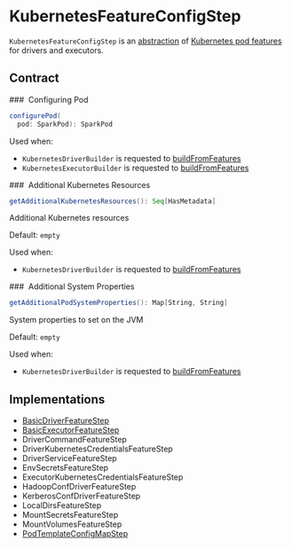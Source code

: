 # KubernetesFeatureConfigStep

`KubernetesFeatureConfigStep` is an [abstraction](#contract) of [Kubernetes pod features](#implementations) for drivers and executors.

## Contract

### <span id="configurePod"> Configuring Pod

```scala
configurePod(
  pod: SparkPod): SparkPod
```

Used when:

* `KubernetesDriverBuilder` is requested to [buildFromFeatures](KubernetesDriverBuilder.md#buildFromFeatures)
* `KubernetesExecutorBuilder` is requested to [buildFromFeatures](KubernetesExecutorBuilder.md#buildFromFeatures)

### <span id="getAdditionalKubernetesResources"> Additional Kubernetes Resources

```scala
getAdditionalKubernetesResources(): Seq[HasMetadata]
```

Additional Kubernetes resources

Default: `empty`

Used when:

* `KubernetesDriverBuilder` is requested to [buildFromFeatures](KubernetesDriverBuilder.md#buildFromFeatures)

### <span id="getAdditionalPodSystemProperties"> Additional System Properties

```scala
getAdditionalPodSystemProperties(): Map[String, String]
```

System properties to set on the JVM

Default: `empty`

Used when:

* `KubernetesDriverBuilder` is requested to [buildFromFeatures](KubernetesDriverBuilder.md#buildFromFeatures)

## Implementations

* [BasicDriverFeatureStep](BasicDriverFeatureStep.md)
* [BasicExecutorFeatureStep](BasicExecutorFeatureStep.md)
* DriverCommandFeatureStep
* DriverKubernetesCredentialsFeatureStep
* DriverServiceFeatureStep
* EnvSecretsFeatureStep
* ExecutorKubernetesCredentialsFeatureStep
* HadoopConfDriverFeatureStep
* KerberosConfDriverFeatureStep
* LocalDirsFeatureStep
* MountSecretsFeatureStep
* MountVolumesFeatureStep
* [PodTemplateConfigMapStep](PodTemplateConfigMapStep.md)
